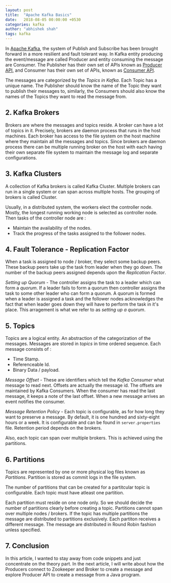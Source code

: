 ```yaml
---
layout: post
title:  "Apache Kafka Basics"
date:   2018-08-05 00:00:00 +0530
categories: kafka
author: "abhishek shah"
tags: kafka
---
```


In [Apache Kafka](https://kafka.apache.org), the system of Publish and Subscribe has been brought forward in a more resilient and fault tolerant way. In Kafka entity producing the event/message are called Producer and entity consuming the message are Consumer. The Publisher has their own set of APIs known as [Producer API](https://kafka.apache.org/documentation.html#producerapi), and Consumer has their own set of APIs, known as [Consumer API](https://kafka.apache.org/documentation.html#consumerapi).

The messages are categorized by the *Topics in Kafka*. Each Topic has a unique name. The Publisher should know the name of the Topic they want to publish their messages to, similarly, the Consumers should also know the names of the Topics they want to read the message from.

## 2. Kafka Brokers

Brokers are where the messages and topics reside. A broker can have a lot of topics in it. Precisely, brokers are daemon process that runs in the host machines. Each broker has access to the file system on the host machine where they maintain all the messages and topics. Since brokers are daemon process there can be multiple running broker on the host with each having their own separate file system to maintain the message log and separate configurations.

## 3. Kafka Clusters

A collection of Kafka brokers is called Kafka Cluster. Multiple brokers can run in a single system or can span across multiple hosts. The grouping of brokers is called Cluster.

Usually, in a distributed system, the workers elect the controller node. Mostly, the longest running working node is selected as controller node. Then tasks of the controller node are :

* Maintain the availability of the nodes.
* Track the progress of the tasks assigned to the follower nodes.

## 4. Fault Tolerance - Replication Factor

When a task is assigned to node / broker, they select some backup peers. These backup peers take up the task from leader when they go down. The number of the backup peers assigned depends upon the *Replication Factor*.

*Setting up Quorum* - The controller assigns the task to a leader which can form a *quorum*. If a leader fails to form a quorum then controller assigns the task to some other leader who can form a quorum. A quorum is formed when a leader is assigned a task and the follower nodes acknowledges the fact that when leader goes down they will have to perform the task in it's place. This arragement is what we refer to as *setting up a quorum*.

## 5. Topics

Topics are a logical entity. An abstraction of the categorization of the messages. Messages are stored in *topics* in time ordered sequence. Each message consists of :

* Time Stamp.
* Referenceable Id.
* Binary Data / payload.

*Message Offset* - These are identifiers which tell the *Kafka Consumer* what message to read next. Offsets are actually the message id. The offsets are maintained by Kafka Consumers. When the consumer has read the last message, it keeps a note of the last offset. When a new message arrives an event notifies the consumer.

*Message Retention Policy* - Each topic is configurable, as for how long they want to preserve a message. By default, it is one hundred and sixty-eight hours or a week. It is configurable and can be found in `server.properties`  file. Retention period depends on the brokers.

Also, each topic can span over multiple brokers. This is achieved using the partitions.

## 6. Partitions

Topics are represented by one or more physical log files known as *Partitions*. Partition is stored as commit logs in the file system.

The number of partitions that can be created for a partitcular topic is configurable. Each topic must have atleast one partition.

Each partition must reside on one node only. So we should decide the number of partitions clearly before creating a topic. Partitions cannot span over multiple nodes / brokers. If the topic has multiple partitions the message are distributed to partitions exclusively. Each partiton receives a different message. The message are distributed in Round Robin fashion unless specified. 

## 7. Conclusion

In this article, I wanted to stay away from code snippets and just concentrate on the theory part. In the next article, I will write about how the Producers connect to Zookeeper and Broker to create a message and explore Producer API to create a message from a Java program.

 























































